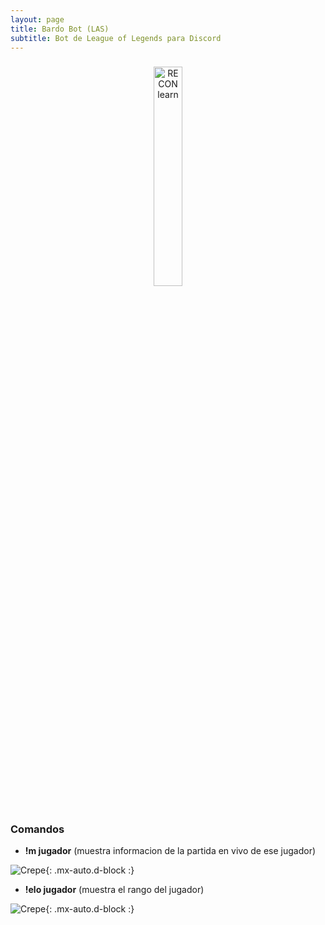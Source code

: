 ```yaml
---
layout: page
title: Bardo Bot (LAS)
subtitle: Bot de League of Legends para Discord
---
```

 
 


<div style="line-height:60%;">
   <br>
</div>

<div style="width:100%;text-align:center;">
<a href="https://discord.com/oauth2/authorize?client_id=692202081150304328&permissions=8&scope=bot" target="_blank" ><img src="https://iili.io/dVgaQp.png" alt="RECON learn" width="30%"></a>
<div style="line-height:60%;">
   <br>
</div>
</div>

<div style="line-height:60%;">
   <br>
</div>


### Comandos

- **!m jugador** (muestra informacion de la partida en vivo de ese jugador)

![Crepe](https://iili.io/dMmREb.png){: .mx-auto.d-block :}

- **!elo jugador** (muestra el rango del jugador)

![Crepe](https://iili.io/dMmACu.png){: .mx-auto.d-block :}



